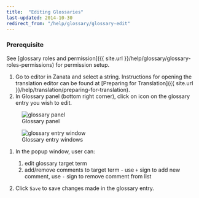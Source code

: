 ```yaml
---
title:  "Editing Glossaries"
last-updated: 2014-10-30
redirect_from: "/help/glossary/glossary-edit"
---
```


### Prerequisite
See [glossary roles and permission]({{ site.url }}/help/glossary/glossary-roles-permissions) for permission setup.

1. Go to editor in Zanata and select a string. Instructions for opening the
    translation editor can be found at [Preparing for Translation]({{ site.url }}/help/translation/preparing-for-translation).
1. In Glossary panel (bottom right corner), click on <i class='i i--info txt--highlight'></i> icon on the glossary entry you wish to edit.
<figure>
    <img alt="glossary panel" src="{{ site.url }}/images/351-glossary-panel.png" />
    <figcaption>Glossary panel</figcaption>
</figure>

<figure>
    <img alt="glossary entry window" src="{{ site.url }}/images/351-glossary-edit-windows.png" />
    <figcaption>Glossary entry windows</figcaption>
</figure>

1. In the popup window, user can:
   1. edit glossary target term
   1. add/remove comments to target term - use `+` sign to add new comment, use `-` sign to remove comment from list

1. Click `Save` to save changes made in the glossary entry.
